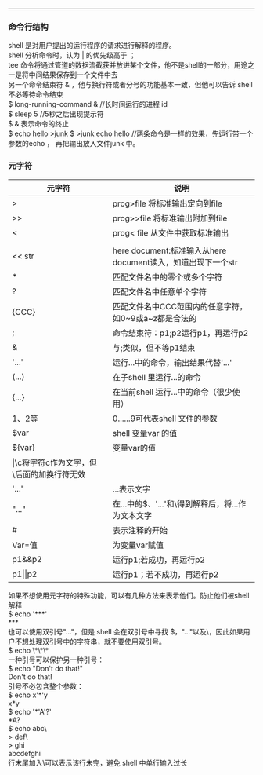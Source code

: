 ----------------------
### 命令行结构  
shell 是对用户提出的运行程序的请求进行解释的程序。  
shell 分析命令时，认为 | 的优先级高于 ；  
tee 命令将通过管道的数据流截获并放进某个文件，他不是shell的一部分，用途之一是将中间结果保存到一个文件中去  
另一个命令结束符 & ，他与换行符或者分号的功能基本一致，但他可以告诉 shell 不必等待命令结束  
$ long-running-command &    //长时间运行的进程 id  
$ sleep 5       //5秒之后出现提示符  
$ & 表示命令的终止  
$ echo hello >junk
$ >junk echo hello       //两条命令是一样的效果，先运行带一个参数的echo ， 再把输出放入文件junk 中。
### 元字符
|元字符|说明|
|----|-----
|>|prog>file 将标准输出定向到file
|>>|prog>>file 将标准输出附加到file
|<|prog< file 从文件中获取标准输出
|||p1 | p2 将p1的标准输出作为p2的标准输入
|<< str|here document:标准输入从here document读入，知道出现下一个str
| * |匹配文件名中的零个或多个字符
|?|匹配文件名中任意单个字符
|{CCC}|匹配文件名中CCC范围内的任意字符，如0~9或a~z都是合法的
|;|命令结束符：p1;p2运行p1，再运行p2
|&|与;类似，但不等p1结束
|'...'|运行...中的命令，输出结果代替'...'
|(...)|在子shell 里运行...的命令
|{...}|在当前shell 运行...中的命令（很少使用）
|$1、$2等|$0......$9可代表shell 文件的参数
|$var|shell 变量var 的值
|${var}|变量var的值
|\\|\c将字符c作为文字，但\后面的加换行符无效
|'...'|...表示文字
|"..."|在...中的$、'...'和\得到解释后，将...作为文本文字
|#|表示注释的开始
|Var=值|为变量var赋值
|p1&&p2|运行p1;若成功，再运行p2
|p1\|\|p2|运行p1；若不成功，再运行p2
如果不想使用元字符的特殊功能，可以有几种方法来表示他们。防止他们被shell 解释  
$ echo '\*\*\*'  
\*\*\*  
也可以使用双引号"..."，但是 shell 会在双引号中寻找 $，"..."以及\，因此如果用户不想处理双引号中的字符串，就不要使用双引号。  
$ echo \\\*\\\*\\\*  
一种引号可以保护另一种引号：  
$ echo "Don't do that!"  
Don't do that!  
引号不必包含整个参数：  
$ echo x'\*'y  
x\*y  
$ echo '\*'A'?'  
\*A?  
$ echo abc\\  
\> def\\  
\> ghi  
abcdefghi  
行末尾加入\可以表示该行未完，避免 shell 中单行输入过长  
